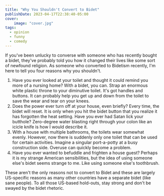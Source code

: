 ```yaml
---
title: "Why You Shouldn't Convert to Bidet"
publishDate: 2023-04-17T22:38:40-05:00
cover:
    image: "cover.jpg"
tags:
  - opinion
  - funny
  - comedy
---
```


If you've been unlucky to converse with someone who has recently bought a bidet, they've probably told you how it changed their lives like some sort of newfound religion.
As someone who converted to Bidetism recently, I'm here to tell you four reasons why you shouldn't.

1. Have you ever looked at your toilet and thought it could remind you more of a nursing home?
With a bidet, you can.
Strap an enormous white plastic throne to your diminutive toilet.
It's got handles and buttons.
It can probably help you get up and down from the toilet to save the wear and tear on your knees.
2. Does the power ever turn off at your house, even briefly?
Every time, the bidet will reset.
It is only when you hit the bidet button that you realize it has forgotten the heat setting. Have you ever had Satan lick your butthole?
Zero-degree water blasting right through your colon like an icicle knife is how I would describe it.
3. With a house with multiple bathrooms, the toilets wear somewhat evenly.
However, now there is suddenly only one toilet that can be used for certain activities.
Imagine a singular port-a-potty at a busy construction side.
Overuse can quickly become a problem.
4. Have you ever wanted to befuddle and frighten a house guest? Perhaps it is my strange American sensibilities, but the idea of using someone else's bidet seems strange to me.
Like using someone else's toothbrush.

These aren't the only reasons not to convert to Bidet and these are largely US-specific reasons as many other countries have a separate bidet (like sane people).
To all those US-based hold-outs, stay strong and don't be swayed by the bidet rhetoric.